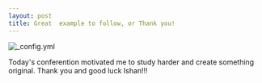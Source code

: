 ```yaml
---
layout: post
title: Great  example to follow, or Thank you!
---
```

![_config.yml](https://fbcdn-photos-c-a.akamaihd.net/hphotos-ak-xat1/v/t1.0-0/p206x206/12243506_506563012859117_1807057602343056773_n.jpg?oh=acec32e020008b4ef14497c4eaff0c71&oe=57FA7174&__gda__=1480008200_1b8dda68f9f808d5ab6592cd2c2bd6b4)



Today's conferention motivated me to study harder and create something original.
Thank you and good luck Ishan!!!

